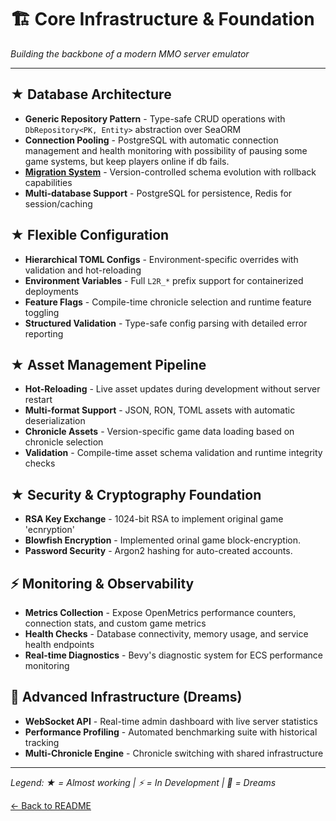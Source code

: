 # 🏗️ Core Infrastructure & Foundation

*Building the backbone of a modern MMO server emulator*

---

## ★ **Database Architecture**
- **Generic Repository Pattern** - Type-safe CRUD operations with `DbRepository<PK, Entity>` abstraction over SeaORM
- **Connection Pooling** - PostgreSQL with automatic connection management and health monitoring with possibility of pausing some game systems, but keep players online if db fails.
- **[Migration System](database-migrations.md)** - Version-controlled schema evolution with rollback capabilities
- **Multi-database Support** - PostgreSQL for persistence, Redis for session/caching

## ★ **Flexible Configuration**
- **Hierarchical TOML Configs** - Environment-specific overrides with validation and hot-reloading
- **Environment Variables** - Full `L2R_*` prefix support for containerized deployments
- **Feature Flags** - Compile-time chronicle selection and runtime feature toggling
- **Structured Validation** - Type-safe config parsing with detailed error reporting

## ★ **Asset Management Pipeline**
- **Hot-Reloading** - Live asset updates during development without server restart
- **Multi-format Support** - JSON, RON, TOML assets with automatic deserialization
- **Chronicle Assets** - Version-specific game data loading based on chronicle selection
- **Validation** - Compile-time asset schema validation and runtime integrity checks

## ★ **Security & Cryptography Foundation**
- **RSA Key Exchange** - 1024-bit RSA to implement original game 'ecnryption'
- **Blowfish Encryption** - Implemented orinal game block-encryption.
- **Password Security** - Argon2 hashing for auto-created accounts.

## ⚡ **Monitoring & Observability**
- **Metrics Collection** - Expose OpenMetrics performance counters, connection stats, and custom game metrics  
- **Health Checks** - Database connectivity, memory usage, and service health endpoints
- **Real-time Diagnostics** - Bevy's diagnostic system for ECS performance monitoring

## 🔨 **Advanced Infrastructure (Dreams)**
- **WebSocket API** - Real-time admin dashboard with live server statistics
- **Performance Profiling** - Automated benchmarking suite with historical tracking
- **Multi-Chronicle Engine** - Chronicle switching with shared infrastructure

---

*Legend: ★ = Almost working | ⚡ = In Development | 🔨 = Dreams*

[← Back to README](../README.md)
